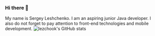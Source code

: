 ### Hi there 👋
My name is Sergey Leshchenko. I am an aspiring junior Java developer. I also do not forget to pay attention to front-end technologies and mobile development.
![lezchook's GitHub stats](https://github-readme-stats.vercel.app/api?username=lezchook&hide=contribs,prs)
<!--
**lezchook/lezchook** is a ✨ _special_ ✨ repository because its `README.md` (this file) appears on your GitHub profile.

Here are some ideas to get you started:

- 🔭 I’m currently working on ...
- 🌱 I’m currently learning ...
- 👯 I’m looking to collaborate on ...
- 🤔 I’m looking for help with ...
- 💬 Ask me about ...
- 📫 How to reach me: ...
- 😄 Pronouns: ...
- ⚡ Fun fact: ...
-->
